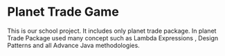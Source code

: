 # Planet Trade Game
This is our school project.
It includes only planet trade package.
In planet Trade Package used many concept such as Lambda Expressions , Design Patterns and all Advance Java methodologies.
